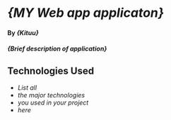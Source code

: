 # _{MY Web app applicaton}_

#### By _**{Kituu}**_

#### _{Brief description of application}_

## Technologies Used

* _List all_
* _the major technologies_
* _you used in your project_
* _here_

